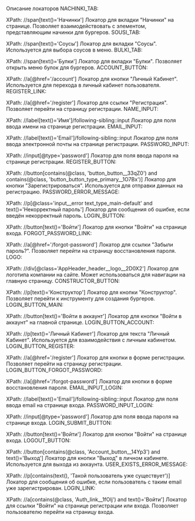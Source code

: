 Описание локаторов
NACHINKI_TAB:

XPath: //span[text()='Начинки']
Локатор для вкладки "Начинки" на странице. Позволяет взаимодействовать с элементом, представляющим начинки для бургеров.
SOUSI_TAB:

XPath: //span[text()='Соусы']
Локатор для вкладки "Соусы". Используется для выбора соусов в меню.
BULKI_TAB:

XPath: //span[text()='Булки']
Локатор для вкладки "Булки". Позволяет открыть меню булок для бургеров.
ACCOUNT_BUTTON:

XPath: //a[@href='/account']
Локатор для кнопки "Личный Кабинет". Используется для перехода в личный кабинет пользователя.
REGISTER_LINK:

XPath: //a[@href='/register']
Локатор для ссылки "Регистрация". Позволяет перейти на страницу регистрации.
NAME_INPUT:

XPath: //label[text()='Имя']/following-sibling::input
Локатор для поля ввода имени на странице регистрации.
EMAIL_INPUT:

XPath: //label[text()='Email']/following-sibling::input
Локатор для поля ввода электронной почты на странице регистрации.
PASSWORD_INPUT:

XPath: //input[@type='password']
Локатор для поля ввода пароля на странице регистрации.
REGISTER_BUTTON:

XPath: //button[contains(@class, 'button_button__33qZ0') and contains(@class, 'button_button_type_primary__1O7Bx')]
Локатор для кнопки "Зарегистрироваться". Используется для отправки данных на регистрацию.
PASSWORD_ERROR_MESSAGE:

XPath: //p[@class='input__error text_type_main-default' and text()='Некорректный пароль']
Локатор для сообщения об ошибке, если введён некорректный пароль.
LOGIN_BUTTON:

XPath: //button[text()='Войти']
Локатор для кнопки "Войти" на странице входа.
FORGOT_PASSWORD_LINK:

XPath: //a[@href='/forgot-password']
Локатор для ссылки "Забыли пароль?". Позволяет перейти на страницу восстановления пароля.
LOGO:

XPath: //div[@class='AppHeader_header__logo__2D0X2']
Локатор для логотипа компании на сайте. Может использоваться для навигации на главную страницу.
CONSTRUCTOR_BUTTON:

XPath: //p[text()='Конструктор']
Локатор для кнопки "Конструктор". Позволяет перейти к инструменту для создания бургеров.
LOGIN_BUTTON_MAIN:

XPath: //button[text()='Войти в аккаунт']
Локатор для кнопки "Войти в аккаунт" на главной странице.
LOGIN_BUTTON_ACCOUNT:

XPath: //p[text()='Личный Кабинет']
Локатор для текста "Личный Кабинет". Используется для взаимодействия с личным кабинетом.
LOGIN_BUTTON_REGISTER:

XPath: //a[@href='/register']
Локатор для кнопки в форме регистрации. Позволяет перейти на страницу регистрации.
LOGIN_BUTTON_FORGOT_PASSWORD:

XPath: //a[@href='/forgot-password']
Локатор для кнопки в форме восстановления пароля.
EMAIL_INPUT_LOGIN:

XPath: //label[text()='Email']/following-sibling::input
Локатор для поля ввода email на странице входа.
PASSWORD_INPUT_LOGIN:

XPath: //input[@type='password']
Локатор для поля ввода пароля на странице входа.
LOGIN_SUBMIT_BUTTON:

XPath: //button[text()='Войти']
Локатор для кнопки "Войти" на странице входа.
LOGOUT_BUTTON:

XPath: //button[contains(@class, 'Account_button__14Yp3') and text()='Выход']
Локатор для кнопки "Выход" в личном кабинете. Используется для выхода из аккаунта.
USER_EXISTS_ERROR_MESSAGE:

XPath: //p[contains(text(), 'Такой пользователь уже существует')]
Локатор для сообщения об ошибке, если пользователь с таким email уже зарегистрирован.
LOGIN_LINK:

XPath: //a[contains(@class, 'Auth_link__1fOlj') and text()='Войти']
Локатор для ссылки "Войти" на странице регистрации или входа. Позволяет пользователю перейти на страницу входа.
